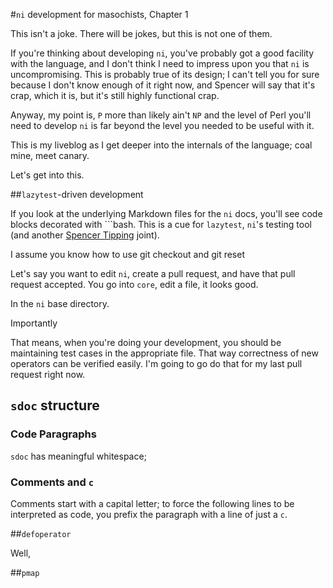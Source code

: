 #`ni` development for masochists, Chapter 1

This isn't a joke. There will be jokes, but this is not one of them.

If you're thinking about developing `ni`, you've probably got a good facility with the language, and I don't think I need to impress upon you that `ni` is uncompromising. This is probably true of its design; I can't tell you for sure because I don't know enough of it right now, and Spencer will say that it's crap, which it is, but it's still highly functional crap.

Anyway, my point is, `P` more than likely ain't `NP`  and the level of Perl you'll need to develop `ni` is far beyond the level you needed to be useful with it. 

This is my liveblog as I get deeper into the internals of the language; coal mine, meet canary.

Let's get into this.

##`lazytest`-driven development

If you look at the underlying Markdown files for the `ni` docs, you'll see code blocks decorated with \`\`\`bash. This is a cue for `lazytest`, `ni`'s testing tool (and another [Spencer Tipping](https://github.com/spencertipping/lazytest) joint).

I assume you know how to use git checkout and git reset

Let's say you want to edit `ni`, create a pull request, and have that pull request accepted. You go into `core`, edit a file, it looks good.

In the `ni` base directory.

Importantly

That means, when you're doing your development, you should be maintaining test cases in the appropriate file. That way correctness of new operators can be verified easily. I'm going to go do that for my last pull request right now.


## `sdoc` structure
### Code Paragraphs
`sdoc` has meaningful whitespace; 

### Comments and `c`
Comments start with a capital letter; to force the following lines to be interpreted as code, you prefix the paragraph with a line of just a `c`.



##`defoperator`

Well,

##`pmap`

